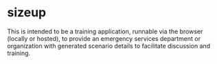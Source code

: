 # sizeup

This is intended to be a training application, runnable via the browser (locally or hosted), to provide an emergency services
department or organization with generated scenario details to facilitate discussion and training.